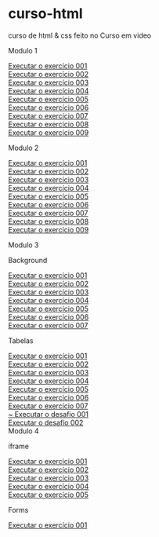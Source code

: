 # curso-html
 curso de html & css feito no Curso em video

Modulo 1

<a href="https://andreoliveira509.github.io/curso-html/modulo1/ex001/index.html">
        Executar o exercício 001
</a>
<br>
<a href="https://andreoliveira509.github.io/curso-html/modulo1/ex002/index.html">
    Executar o exercício 002
</a>
<br>
<a href="https://andreoliveira509.github.io/curso-html/modulo1/ex003/index.html">
    Executar o exercício 003
</a>
<br>
<a href="https://andreoliveira509.github.io/curso-html/modulo1/ex004/index.html">
    Executar o exercício 004
</a>
<br>
<a href="https://andreoliveira509.github.io/curso-html/modulo1/ex005/index.html">
    Executar o exercício 005
</a>
<br>
<a href="https://andreoliveira509.github.io/curso-html/modulo1/ex006/index.html">
    Executar o exercício 006
</a>
<br>
<a href="https://andreoliveira509.github.io/curso-html/modulo1/ex007/index.html">
    Executar o exercício 007
</a>
<br>
<a href="https://andreoliveira509.github.io/curso-html/modulo1/ex008/index.html">
Executar o exercício 008
</a>
<br>
<a href="https://andreoliveira509.github.io/curso-html/modulo1/ex009/index.html">
Executar o exercício 009
</a>
<br>

Modulo 2

<a href="https://andreoliveira509.github.io/curso-html/modulo2/ex001/degrade.html">
    Executar o exercício 001
</a>
<br>
<a href="https://andreoliveira509.github.io/curso-html/modulo2/ex002/index.html">
    Executar o exercício 002
</a>
<br>
<a href="https://andreoliveira509.github.io/curso-html/modulo2/ex002/ex003.html">
    Executar o exercício 003
</a>
<br>
<a href="https://andreoliveira509.github.io/curso-html/modulo2/ex002/ex004.html">
Executar o exercício 004
</a>
<br>
<a href="https://andreoliveira509.github.io/curso-html/modulo2/ex002/ex005.html">
    Executar o exercício 005
</a>
<br>
<a href="https://andreoliveira509.github.io/curso-html/modulo2/ex002/ex006.html">
    Executar o exercício 006
</a>
<br>
<a href="https://andreoliveira509.github.io/curso-html/modulo2/ex002/ex007.html">
    Executar o exercício 007
</a>
<br>
<a href="https://andreoliveira509.github.io/curso-html/modulo2/ex002/ex008.html">
    Executar o exercício 008
</a>
<br>
<a href="https://andreoliveira509.github.io/curso-html/modulo2/ex009/index.html">
    Executar o exercício 009
</a>
<br>

Modulo 3
<p>Background</p>    
<a href="https://andreoliveira509.github.io/curso-html/modulo3/background/fundo001.html">
    Executar o exercício 001
</a>
<br>
<a href="https://andreoliveira509.github.io/curso-html/modulo3/background/fundo002.html">
    Executar o exercício 002
</a>
<br>
<a href="https://andreoliveira509.github.io/curso-html/modulo3/background/fundo003.html">
    Executar o exercício 003
</a>
<br>
<a href="https://andreoliveira509.github.io/curso-html/modulo3/background/fundo004.html">
    Executar o exercício 004
</a>
<br>
<a href="https://andreoliveira509.github.io/curso-html/modulo3/background/fundo005.html">
    Executar o exercício 005
</a>
<br>
<a href="https://andreoliveira509.github.io/curso-html/modulo3/background/fundo006.html">
    Executar o exercício 006
</a>
<br>
<a href="https://andreoliveira509.github.io/curso-html/modulo3/background/fundo007.html">
    Executar o exercício 007
</a>
<br>

<p>Tabelas</p> 

<a href="https://andreoliveira509.github.io/curso-html/modulo3/listas/tabela001.html">
    Executar o exercício 001
</a>
<br>  
<a href="https://andreoliveira509.github.io/curso-html/modulo3/listas/tabela002.html">
    Executar o exercício 002
</a>
<br>  
<a href="https://andreoliveira509.github.io/curso-html/modulo3/listas/tabela003.html">
Executar o exercício 003
</a>
<br>  
<a href="https://andreoliveira509.github.io/curso-html/modulo3/listas/tabela004.html">
Executar o exercício 004
</a>
<br>  
<a href="https://andreoliveira509.github.io/curso-html/modulo3/listas/tabela005.html">
Executar o exercício 005
</a>
<br>  
<a href="https://andreoliveira509.github.io/curso-html/modulo3/listas/tabela006.html">
    Executar o exercício 006
</a>
<br>  
<a href="https://andreoliveira509.github.io/curso-html/modulo3/listas/tabela007.html">
Executar o exercício 007
</a>
<br>
<a href="https://andreoliveira509.github.io/curso-html/modulo3/listas/desafio001.html">~
    Executar o desafio 001
</a>
<br>  
<a href="https://andreoliveira509.github.io/curso-html/modulo3/listas/desafio002.html">
    Executar o desafio 002
</a>
<br>
Modulo 4
<p>iframe</p>    
<a href="https://andreoliveira509.github.io/curso-html/modulo4/iframes/iframe001.html">
    Executar o exercício 001
</a>
<br>
<a href="https://andreoliveira509.github.io/curso-html/modulo4/iframes/iframe002.html">
    Executar o exercício 002
</a>
<br>
<a href="https://andreoliveira509.github.io/curso-html/modulo4/iframes/iframe003.html">
    Executar o exercício 003
</a>
<br>
<a href="https://andreoliveira509.github.io/curso-html/modulo4/iframes/iframe004.html">
    Executar o exercício 004
</a>
<br>
<a href="https://andreoliveira509.github.io/curso-html/modulo4/iframes/iframe005.html">
    Executar o exercício 005
</a>
<br>
<p>Forms</p>
<a href="https://andreoliveira509.github.io/curso-html/modulo4/formularios/forms001.html">
    Executar o exercício 001
</a>
<br>
